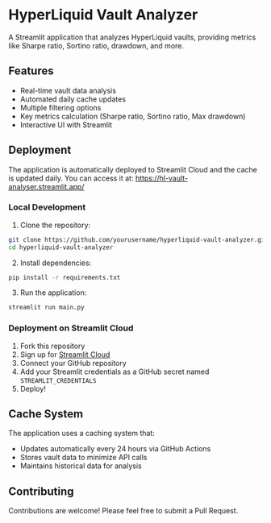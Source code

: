 # HyperLiquid Vault Analyzer

A Streamlit application that analyzes HyperLiquid vaults, providing metrics like Sharpe ratio, Sortino ratio, drawdown, and more.

## Features

-   Real-time vault data analysis
-   Automated daily cache updates
-   Multiple filtering options
-   Key metrics calculation (Sharpe ratio, Sortino ratio, Max drawdown)
-   Interactive UI with Streamlit

## Deployment

The application is automatically deployed to Streamlit Cloud and the cache is updated daily. You can access it at:
https://hl-vault-analyser.streamlit.app/

### Local Development

1. Clone the repository:

```bash
git clone https://github.com/yourusername/hyperliquid-vault-analyzer.git
cd hyperliquid-vault-analyzer
```

2. Install dependencies:

```bash
pip install -r requirements.txt
```

3. Run the application:

```bash
streamlit run main.py
```

### Deployment on Streamlit Cloud

1. Fork this repository
2. Sign up for [Streamlit Cloud](https://streamlit.io/cloud)
3. Connect your GitHub repository
4. Add your Streamlit credentials as a GitHub secret named `STREAMLIT_CREDENTIALS`
5. Deploy!

## Cache System

The application uses a caching system that:

-   Updates automatically every 24 hours via GitHub Actions
-   Stores vault data to minimize API calls
-   Maintains historical data for analysis

## Contributing

Contributions are welcome! Please feel free to submit a Pull Request.
